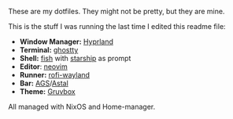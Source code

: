 These are my dotfiles. They might not be pretty, but they are mine.

This is the stuff I was running the last time I edited this readme file:

- **Window Manager:** [Hyprland](https://github.com/hyprwm/Hyprland)
- **Terminal:** [ghostty](https://ghostty.org/)
- **Shell:** [fish](https://github.com/fish-shell/fish-shell) with [starship](https://github.com/starship/starship) as prompt
- **Editor**: [neovim](https://github.com/neovim/neovim)
- **Runner:** [rofi-wayland](https://github.com/lbonn/rofi)
- **Bar:** [AGS](https://aylur.github.io/ags/)/[Astal](https://aylur.github.io/astal/)
- **Theme:** [Gruvbox](https://github.com/Fausto-Korpsvart/Gruvbox-GTK-Theme)

All managed with NixOS and Home-manager.
